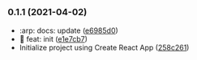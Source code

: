 ## <small>0.1.1 (2021-04-02)</small>

* :arp: docs: update ([e6985d0](https://github.com/zacard-orc/react-play/commit/e6985d0))
* :tada: feat: init ([e1e7cb7](https://github.com/zacard-orc/react-play/commit/e1e7cb7))
* Initialize project using Create React App ([258c261](https://github.com/zacard-orc/react-play/commit/258c261))



